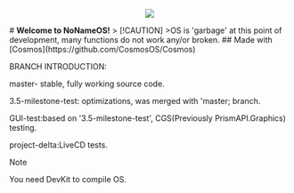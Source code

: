 <p align="center">
  
<img src=https://github.com/ToasterGithubUser/NoNameOS-github/assets/73711167/104703a0-31f3-48b8-953e-e29be32b5e0e>

</p>
# <b> Welcome to NoNameOS!</b>
> [!CAUTION]
>OS is 'garbage' at this point of development, many functions do not work any/or broken.
## Made with [Cosmos](https://github.com/CosmosOS/Cosmos)

BRANCH INTRODUCTION:

master- stable, fully working source code.

3.5-milestone-test: optimizations, was merged with 'master; branch. 

GUI-test:based on '3.5-milestone-test', CGS(Previously PrismAPI.Graphics) testing.

project-delta:LiveCD tests.
> [!NOTE]
> You need DevKit to compile OS.
